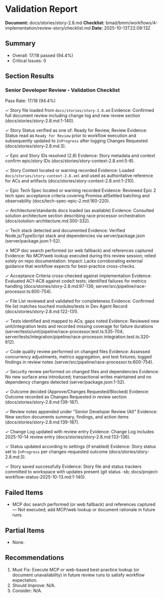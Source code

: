 # Validation Report

**Document:** docs/stories/story-2.8.md
**Checklist:** bmad/bmm/workflows/4-implementation/review-story/checklist.md
**Date:** 2025-10-13T22:09:13Z

## Summary
- Overall: 17/18 passed (94.4%)
- Critical Issues: 0

## Section Results

### Senior Developer Review - Validation Checklist
Pass Rate: 17/18 (94.4%)

✓ Story file loaded from `docs/stories/story-2.8.md`
Evidence: Confirmed full document review including change log and new review section (docs/stories/story-2.8.md:1-140).

✓ Story Status verified as one of: Ready for Review, Review
Evidence: Status read as `Ready for Review` prior to workflow execution and subsequently updated to `InProgress` after logging Changes Requested (docs/stories/story-2.8.md:3).

✓ Epic and Story IDs resolved (2.8)
Evidence: Story metadata and context confirm epic/story IDs (docs/stories/story-context-2.8.xml:5-8).

✓ Story Context located or warning recorded
Evidence: Loaded `docs/stories/story-context-2.8.xml` and used as authoritative reference for ACs and artifacts (docs/stories/story-context-2.8.xml:1-210).

✓ Epic Tech Spec located or warning recorded
Evidence: Reviewed Epic 2 tech spec acceptance criteria covering Promise.allSettled batching and observability (docs/tech-spec-epic-2.md:160-220).

✓ Architecture/standards docs loaded (as available)
Evidence: Consulted solution architecture section describing race processor orchestration (docs/solution-architecture.md:300-332).

✓ Tech stack detected and documented
Evidence: Verified Node.js/TypeScript stack and dependencies via server/package.json (server/package.json:1-52).

✗ MCP doc search performed (or web fallback) and references captured
Evidence: No MCP/web lookup executed during this review session; relied solely on repo documentation.
Impact: Lacks corroborating external guidance that workflow expects for best-practice cross-checks.

✓ Acceptance Criteria cross-checked against implementation
Evidence: Evaluated AC1-AC8 against code/t tests; identified failures for metrics handling (docs/stories/story-2.8.md:97-136; server/src/pipeline/race-processor.ts:600-754).

✓ File List reviewed and validated for completeness
Evidence: Confirmed file list matches touched modules/tests in Dev Agent Record (docs/stories/story-2.8.md:122-131).

✓ Tests identified and mapped to ACs; gaps noted
Evidence: Reviewed new unit/integration tests and recorded missing coverage for failure durations (server/tests/unit/pipeline/race-processor.test.ts:535-704; server/tests/integration/pipeline/race-processor.integration.test.ts:320-612).

✓ Code quality review performed on changed files
Evidence: Assessed concurrency adjustments, metrics aggregation, and test fixtures; logged findings in review notes (server/src/pipeline/race-processor.ts:600-754).

✓ Security review performed on changed files and dependencies
Evidence: No new surface area introduced; transactional writes maintained and no dependency changes detected (server/package.json:1-52).

✓ Outcome decided (Approve/Changes Requested/Blocked)
Evidence: Outcome recorded as Changes Requested in review section (docs/stories/story-2.8.md:139-187).

✓ Review notes appended under "Senior Developer Review (AI)"
Evidence: New section documents summary, findings, and action items (docs/stories/story-2.8.md:139-187).

✓ Change Log updated with review entry
Evidence: Change Log includes 2025-10-14 review entry (docs/stories/story-2.8.md:133-136).

✓ Status updated according to settings (if enabled)
Evidence: Story status set to `InProgress` per changes-requested outcome (docs/stories/story-2.8.md:3).

✓ Story saved successfully
Evidence: Story file and status trackers committed to workspace with updates present (git status -sb; docs/project-workflow-status-2025-10-13.md:1-140).

## Failed Items
- MCP doc search performed (or web fallback) and references captured — Not executed; add MCP/web lookup or document rationale in future runs.

## Partial Items
- None.

## Recommendations
1. Must Fix: Execute MCP or web-based best-practice lookup (or document unavailability) in future review runs to satisfy workflow expectation.
2. Should Improve: N/A.
3. Consider: N/A.
